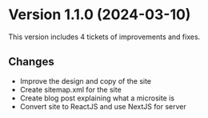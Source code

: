 # Version 1.1.0 (2024-03-10)

This version includes 4 tickets of improvements and fixes.

## Changes

- Improve the design and copy of the site
- Create sitemap.xml for the site
- Create blog post explaining what a microsite is
- Convert site to ReactJS and use NextJS for server
